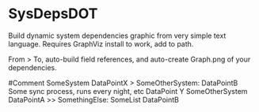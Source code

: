 # SysDepsDOT
Build dynamic system dependencies graphic from very simple text language. Requires GraphViz install to work, add to path.

From > To, auto-build field references, and auto-create Graph.png of your dependencies.

#Comment
SomeSystem
  DataPointX > SomeOtherSystem: DataPointB
    Some sync process, runs every night, etc
  DataPoint Y
SomeOtherSystem
  DataPointA >> SomethingElse: SomeList
  DataPointB
